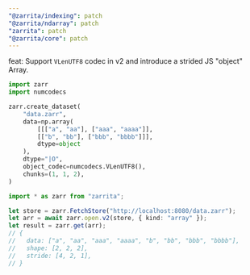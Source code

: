 ```yaml
---
"@zarrita/indexing": patch
"@zarrita/ndarray": patch
"zarrita": patch
"@zarrita/core": patch
---
```


feat: Support `VLenUTF8` codec in v2 and introduce a strided JS "object" Array.

```python
import zarr
import numcodecs

zarr.create_dataset(
    "data.zarr",
    data=np.array(
        [[["a", "aa"], ["aaa", "aaaa"]],
        [["b", "bb"], ["bbb", "bbbb"]]],
        dtype=object
    ),
    dtype="|O",
    object_codec=numcodecs.VLenUTF8(),
    chunks=(1, 1, 2),
)
```

```typescript
import * as zarr from "zarrita";

let store = zarr.FetchStore("http://localhost:8080/data.zarr");
let arr = await zarr.open.v2(store, { kind: "array" });
let result = zarr.get(arr);
// {
//   data: ["a", "aa", "aaa", "aaaa", "b", "bb", "bbb", "bbbb"],
//   shape: [2, 2, 2],
//   stride: [4, 2, 1],
// }
```
